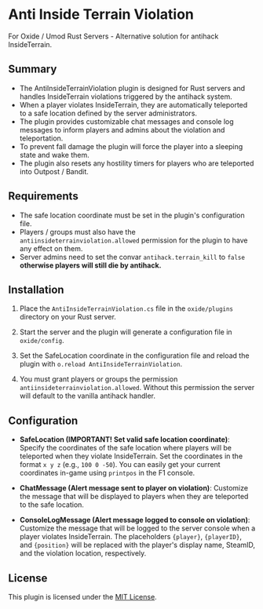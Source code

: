 # Anti Inside Terrain Violation

For Oxide / Umod Rust Servers - Alternative solution for antihack InsideTerrain.

## Summary
- The AntiInsideTerrainViolation plugin is designed for Rust servers and handles InsideTerrain violations triggered by the antihack system.
- When a player violates InsideTerrain, they are automatically teleported to a safe location defined by the server administrators.
- The plugin provides customizable chat messages and console log messages to inform players and admins about the violation and teleportation.
- To prevent fall damage the plugin will force the player into a sleeping state and wake them.
- The plugin also resets any hostility timers for players who are teleported into Outpost / Bandit.

## Requirements

- The safe location coordinate must be set in the plugin's configuration file.
- Players / groups must also have the `antiinsideterrainviolation.allowed` permission for the plugin to have any effect on them.
- Server admins need to set the convar `antihack.terrain_kill` to `false` **otherwise players will still die by antihack.**

## Installation

1. Place the `AntiInsideTerrainViolation.cs` file in the `oxide/plugins` directory on your Rust server.

2. Start the server and the plugin will generate a configuration file in `oxide/config`.

3. Set the SafeLocation coordinate in the configuration file and reload the plugin with `o.reload AntiInsideTerrainViolation`.

4. You must grant players or groups the permission `antiinsideterrainviolation.allowed`. Without this permission the server will default to the vanilla antihack handler.

## Configuration

- **SafeLocation (IMPORTANT! Set valid safe location coordinate)**: Specify the coordinates of the safe location where players will be teleported when they violate InsideTerrain. Set the coordinates in the format `x y z` (e.g., `100 0 -50`). You can easily get your current coordinates in-game using `printpos` in the F1 console.

- **ChatMessage (Alert message sent to player on violation)**: Customize the message that will be displayed to players when they are teleported to the safe location.

- **ConsoleLogMessage (Alert message logged to console on violation)**: Customize the message that will be logged to the server console when a player violates InsideTerrain. The placeholders `{player}`, `{playerID}`, and `{position}` will be replaced with the player's display name, SteamID, and the violation location, respectively.

## License

This plugin is licensed under the [MIT License](LICENSE).
